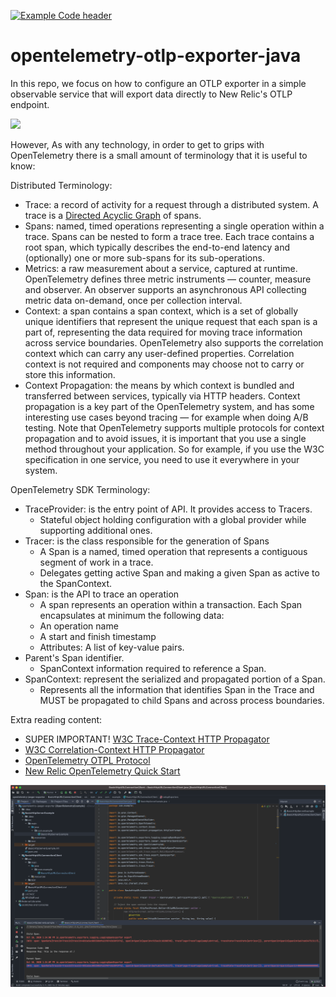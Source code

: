 [![Example Code header](https://github.com/newrelic/opensource-website/raw/master/src/images/categories/Example_Code.png)](https://opensource.newrelic.com/oss-category/#example-code)

# opentelemetry-otlp-exporter-java

In this repo, we focus on how to configure an OTLP exporter in a simple observable service that will export data directly to New Relic's OTLP endpoint.

![](https://docs.newrelic.com/44724d5e137a64a9b9f426e1bcddc445/native_otlp.svg)

However, As with any technology, in order to get to grips with OpenTelemetry there is a small amount of terminology that it is useful to know:

Distributed Terminology:
* Trace: a record of activity for a request through a distributed system. A trace is a [Directed Acyclic Graph](https://en.wikipedia.org/wiki/Directed_acyclic_graph%5C) of spans.
* Spans: named, timed operations representing a single operation within a trace. Spans can be nested to form a trace tree. Each trace contains a root span, which typically describes the end-to-end latency and (optionally) one or more sub-spans for its sub-operations.
* Metrics: a raw measurement about a service, captured at runtime. OpenTelemetry defines three metric instruments — counter, measure and observer. An observer supports an asynchronous API collecting metric data on-demand, once per collection interval.
* Context: a span contains a span context, which is a set of globally unique identifiers that represent the unique request that each span is a part of, representing the data required for moving trace information across service boundaries. OpenTelemetry also supports the correlation context which can carry any user-defined properties. Correlation context is not required and components may choose not to carry or store this information.
* Context Propagation: the means by which context is bundled and transferred between services, typically via HTTP headers. Context propagation is a key part of the OpenTelemetry system, and has some interesting use cases beyond tracing — for example when doing A/B testing. Note that OpenTelemetry supports multiple protocols for context propagation and to avoid issues, it is important that you use a single method throughout your application. So for example, if you use the W3C specification in one service, you need to use it everywhere in your system. 

OpenTelemetry SDK Terminology:
* TraceProvider: is the entry point of API. It provides access to Tracers.
  * Stateful object holding configuration with a global provider while supporting additional ones.
* Tracer: is the class responsible for the generation of Spans
  * A Span is a named, timed operation that represents a contiguous segment of work in a trace.
  * Delegates getting active Span and making a given Span as active to the SpanContext.
* Span: is the API to trace an operation
  * A span represents an operation within a transaction. Each Span encapsulates at minimum the following data:
  * An operation name
  * A start and finish timestamp
  * Attributes: A list of key-value pairs.
* Parent's Span identifier.
  * SpanContext information required to reference a Span.
* SpanContext: represent the serialized and propagated portion of a Span.
  * Represents all the information that identifies Span in the Trace and MUST be propagated to child Spans and across process boundaries.

Extra reading content:
  * SUPER IMPORTANT! [W3C Trace-Context HTTP Propagator](https://w3c.github.io/trace-context/)
  * [W3C Correlation-Context HTTP Propagator](https://w3c.github.io/correlation-context/)
  * [OpenTelemetry OTPL Protocol](https://github.com/open-telemetry/opentelemetry-specification/blob/main/specification/protocol/otlp.md)
  * [New Relic OpenTelemetry Quick Start](https://docs.newrelic.com/docs/more-integrations/open-source-telemetry-integrations/opentelemetry/opentelemetry-quick-start/)


![](https://github.com/andrew-lozoya/opentelemetry-jeager-exporter-java/blob/main/Resources/2020-10-10_13-36-25.png)
